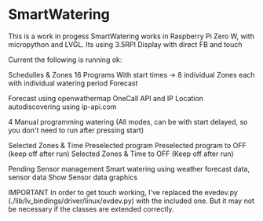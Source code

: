 # SmartWatering

This is a work in progess
SmartWatering works in Raspberry Pi Zero W, with micropython and LVGL.
Its using 3.5RPI Display with direct FB and touch

Current the following is running ok:

Schedulles & Zones 
  16 Programs With start times -> 8 individual Zones each with individual watering period
Forecast 

  Forecast using openwathermap OneCall API and IP Location autodiscovering using ip-api.com


4 Manual programming watering (All modes, can be with start delayed, so you don't need to run after pressing start)

  Selected Zones & Time
  Preselected program
  Preselected program to OFF (keep off after run)
  Selected Zones & Time to OFF (Keep off after run)

Pending
Sensor management
Smart watering using weather forecast data, sensor data
Show Sensor data graphics

IMPORTANT
In order to get touch working, I've replaced the evedev.py (./lib/lv_bindings/driver/linux/evdev.py) with the included one. But it may not be necessary if the classes are extended correctly.
